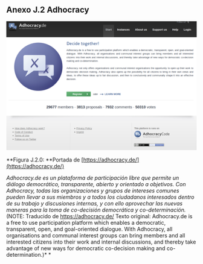 ## Anexo J.2 Adhocracy 

![image alt text](image_0.png)

**Figura J.2.0: **Portada de [https://adhocracy.de/](https://adhocracy.de/) 

*Adhocracy.de es un plataforma de participación libre que permite un diálogo democrático, transparente, abierto y orientado a objetivos. Con Adhocracy, todas las organizaciones y grupos de intereses comunes pueden llevar a sus miembros y a todos los ciudadanos interesados dentro de su trabajo y discusiones internas, y con ello aprovechar las nuevas maneras para la toma de co-decisión democrática y co-determinación.* (NOTE:  Traducido de https://adhocracy.de/ 
Texto original: Adhocracy.de is a free to use participation platform which enables a democratic, transparent, open, and goal-oriented dialogue. With Adhocracy, all organisations and communal interest groups can bring members and all interested citizens into their work and internal discussions, and thereby take advantage of new ways for democratic co-decision making and co-determination.)*  *

